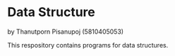 # Data Structure

by Thanutporn Pisanupoj (5810405053)

This respository contains programs for data structures.